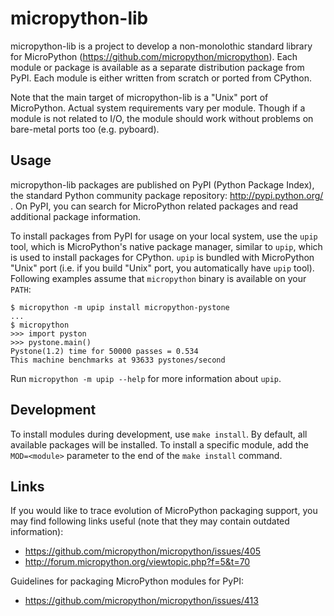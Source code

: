 micropython-lib
===============
micropython-lib is a project to develop a non-monolothic standard library
for MicroPython (https://github.com/micropython/micropython). Each module
or package is available as a separate distribution package from PyPI. Each
module is either written from scratch or ported from CPython.

Note that the main target of micropython-lib is a "Unix" port of MicroPython.
Actual system requirements vary per module. Though if a module is not related
to I/O, the module should work without problems on bare-metal ports too (e.g.
pyboard).


Usage
-----
micropython-lib packages are published on PyPI (Python Package Index),
the standard Python community package repository: http://pypi.python.org/ .
On PyPI, you can search for MicroPython related packages and read
additional package information.

To install packages from PyPI for usage on your local system, use the
`upip` tool, which is MicroPython's native package manager, similar to
`upip`, which is used to install packages for CPython. `upip` is bundled
with MicroPython "Unix" port (i.e. if you build "Unix" port, you
automatically have `upip` tool). Following examples assume that
`micropython` binary is available on your `PATH`:

~~~~
$ micropython -m upip install micropython-pystone
...
$ micropython
>>> import pyston
>>> pystone.main()
Pystone(1.2) time for 50000 passes = 0.534
This machine benchmarks at 93633 pystones/second
~~~~

Run `micropython -m upip --help` for more information about `upip`.


Development
-----------
To install modules during development, use `make install`. By default, all
available packages will be installed. To install a specific module, add the
`MOD=<module>` parameter to the end of the `make install` command.


Links
-----
If you would like to trace evolution of MicroPython packaging support,
you may find following links useful (note that they may contain outdated
information):

 * https://github.com/micropython/micropython/issues/405
 * http://forum.micropython.org/viewtopic.php?f=5&t=70

Guidelines for packaging MicroPython modules for PyPI:

 * https://github.com/micropython/micropython/issues/413
